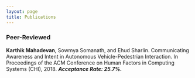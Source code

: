 ```yaml
---
layout: page
title: Publications
---
```


### Peer-Reviewed
**Karthik Mahadevan**, Sowmya Somanath, and Ehud Sharlin. Communicating Awareness and Intent in Autonomous Vehicle-Pedestrian Interaction. In Proceedings of the ACM Conference on Human Factors in Computing Systems (CHI), 2018. **_Acceptance Rate: 25.7%._**